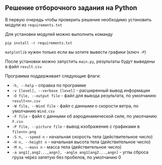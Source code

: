 ## Решение отборочного задания на Python
В первую очередь чтобы проверить решение необходимо установить модули из `requirements.txt`

Для установки модулей можно выполнить команду


```
pip install -r requirements.txt
```

`matplotlib` нужен только если вы хотите вывести графики (ключ `-P`)

После установки можно запустить `main.py`, результаты будут выведены в файл `result.csv`

Программа поддерживает следующие флаги:

* `-h, --help` -  справка по программе
* `-v [level], --verbose [level]` - расширенный вывод информации
* `-O file, --output file` - файл для вывода результата, по умолчанию `result<n>.csv`
* `-W file, --Wind file` - файл с данными о скорости ветра, по умолчанию `Wind.csv`
* `-F file` - файл с данными об аэродинамической силе, по умолчанию `F.csv`
* `-P file, --picture file` - вывод изображение с графиками в `file<n>.png`
* `-S n, --speed n` - начальная скорость тела (действительное число)
* `-H n, --height n` - начальная высота тела (действительное число)
* `-M n, --mass n` - масса тела (действительное число)
* `-a ang1[,ang2...,angn], -angle ang1[ang2...,angn]` - углы сброса груза через запятую без пробелов,
по умолчанию 0
